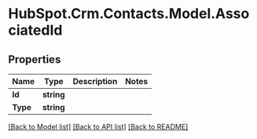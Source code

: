 # HubSpot.Crm.Contacts.Model.AssociatedId

## Properties

Name | Type | Description | Notes
------------ | ------------- | ------------- | -------------
**Id** | **string** |  | 
**Type** | **string** |  | 

[[Back to Model list]](../README.md#documentation-for-models) [[Back to API list]](../README.md#documentation-for-api-endpoints) [[Back to README]](../README.md)

